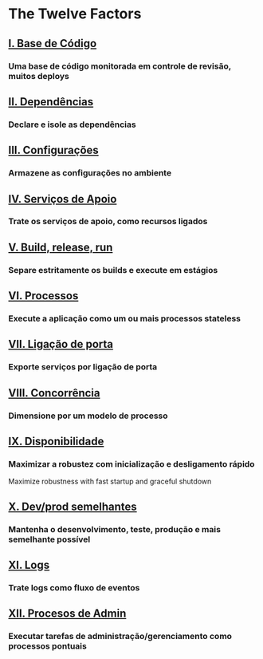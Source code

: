 The Twelve Factors
==================

## [I. Base de Código](/codebase)
### Uma base de código monitorada em controle de revisão, muitos deploys

## [II. Dependências](/dependencies)
### Declare e isole as dependências

## [III. Configurações](/config)
### Armazene as configurações no ambiente

## [IV. Serviços de Apoio](/backing-services)
### Trate os serviços de apoio, como recursos ligados

## [V. Build, release, run](/build-release-run)
### Separe estritamente os builds e execute em estágios

## [VI. Processos](/processes)
### Execute a aplicação como um ou mais processos stateless

## [VII. Ligação de porta](/port-binding)
### Exporte serviços por ligação de porta

## [VIII. Concorrência](/concurrency)
### Dimensione por um modelo de processo

## [IX. Disponibilidade](/disposability)
### Maximizar a robustez com inicialização e desligamento rápido
Maximize robustness with fast startup and graceful shutdown

## [X. Dev/prod semelhantes](/dev-prod-parity)
### Mantenha o desenvolvimento, teste, produção e mais semelhante possível

## [XI. Logs](/logs)
### Trate logs como fluxo de eventos

## [XII. Procesos de Admin](/admin-processes)
### Executar tarefas de administração/gerenciamento como processos pontuais

